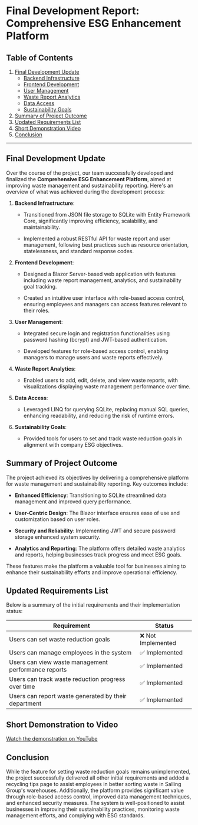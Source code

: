 # Final Development Report: Comprehensive ESG Enhancement Platform

## Table of Contents
1. [Final Development Update](#final-development-update)
   - [Backend Infrastructure](#backend-infrastructure)
   - [Frontend Development](#frontend-development)
   - [User Management](#user-management)
   - [Waste Report Analytics](#waste-report-analytics)
   - [Data Access](#data-access)
   - [Sustainability Goals](#sustainability-goals)
2. [Summary of Project Outcome](#summary-of-project-outcome)
3. [Updated Requirements List](#updated-requirements-list)
4. [Short Demonstration Video](#short-demonstration-video)
5. [Conclusion](#conclusion)

---

## Final Development Update

Over the course of the project, our team successfully developed and finalized the **Comprehensive ESG Enhancement Platform**, aimed at improving waste management and sustainability reporting. Here's an overview of what was achieved during the development process:

1. **Backend Infrastructure**:
    
   - Transitioned from JSON file storage to SQLite with Entity Framework Core, significantly improving efficiency, scalability, and maintainability.
        
   - Implemented a robust RESTful API for waste report and user management, following best practices such as resource orientation, statelessness, and standard response codes​.
        
2. **Frontend Development**:
    
   - Designed a Blazor Server-based web application with features including waste report management, analytics, and sustainability goal tracking.
        
   - Created an intuitive user interface with role-based access control, ensuring employees and managers can access features relevant to their roles.
        
3. **User Management**:
    
   - Integrated secure login and registration functionalities using password hashing (bcrypt) and JWT-based authentication.
        
   - Developed features for role-based access control, enabling managers to manage users and waste reports effectively.
        
4. **Waste Report Analytics**:
    
   - Enabled users to add, edit, delete, and view waste reports, with visualizations displaying waste management performance over time.
        
5. **Data Access**:
    
   - Leveraged LINQ for querying SQLite, replacing manual SQL queries, enhancing readability, and reducing the risk of runtime errors.
        
6. **Sustainability Goals**:
    
   - Provided tools for users to set and track waste reduction goals in alignment with company ESG objectives​.

## Summary of Project Outcome

The project achieved its objectives by delivering a comprehensive platform for waste management and sustainability reporting. Key outcomes include:

   - **Enhanced Efficiency**: Transitioning to SQLite streamlined data management and improved query performance.
    
   - **User-Centric Design**: The Blazor interface ensures ease of use and customization based on user roles.
    
   - **Security and Reliability**: Implementing JWT and secure password storage enhanced system security.
    
   - **Analytics and Reporting**: The platform offers detailed waste analytics and reports, helping businesses track progress and meet ESG goals.
    
These features make the platform a valuable tool for businesses aiming to enhance their sustainability efforts and improve operational efficiency.

## Updated Requirements List

Below is a summary of the initial requirements and their implementation status:

| Requirement                                               | Status        |
|-----------------------------------------------------------|---------------|
| Users can set waste reduction goals                   | ❌ Not Implemented |
| Users can manage employees in the system              | ✅ Implemented |
| Users can view waste management performance reports   | ✅ Implemented |
| Users can track waste reduction progress over time    | ✅ Implemented |
| Users can report waste generated by their department  | ✅ Implemented |

## Short Demonstration to Video
[Watch the demonstration on YouTube](https://youtu.be/qv3sJW0iv2Q)

## Conclusion
While the feature for setting waste reduction goals remains unimplemented, the project successfully delivered all other initial requirements and added a recycling tips page to assist employees in better sorting waste in Salling Group's warehouses. Additionally, the platform provides significant value through role-based access control, improved data management techniques, and enhanced security measures. The system is well-positioned to assist businesses in improving their sustainability practices, monitoring waste management efforts, and complying with ESG standards.

